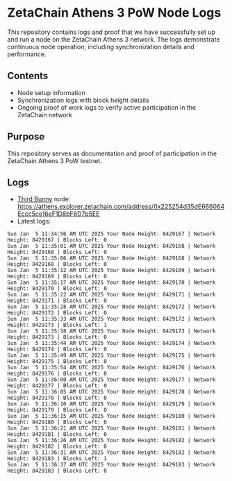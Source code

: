 # ZetaChain Athens 3 PoW Node Logs
This repository contains logs and proof that we have successfully set up and run a node on the ZetaChain Athens 3 network. The logs demonstrate continuous node operation, including synchronization details and performance.

## Contents
- Node setup information
- Synchronization logs with block height details
- Ongoing proof of work logs to verify active participation in the ZetaChain network

## Purpose
This repository serves as documentation and proof of participation in the ZetaChain Athens 3 PoW testnet.

## Logs

- [Third Bunny](https://thirdbunny.xyz/) node: https://athens.explorer.zetachain.com/address/0x225254d35dE666064Eccc5ce16eF1D8bF8D7b5EE
- Latest logs:
```
Sun Jan  5 11:34:56 AM UTC 2025 Your Node Height: 8429167 | Network Height: 8429167 | Blocks Left: 0
Sun Jan  5 11:35:01 AM UTC 2025 Your Node Height: 8429168 | Network Height: 8429168 | Blocks Left: 0
Sun Jan  5 11:35:06 AM UTC 2025 Your Node Height: 8429168 | Network Height: 8429168 | Blocks Left: 0
Sun Jan  5 11:35:12 AM UTC 2025 Your Node Height: 8429169 | Network Height: 8429169 | Blocks Left: 0
Sun Jan  5 11:35:17 AM UTC 2025 Your Node Height: 8429170 | Network Height: 8429170 | Blocks Left: 0
Sun Jan  5 11:35:22 AM UTC 2025 Your Node Height: 8429171 | Network Height: 8429171 | Blocks Left: 0
Sun Jan  5 11:35:28 AM UTC 2025 Your Node Height: 8429172 | Network Height: 8429172 | Blocks Left: 0
Sun Jan  5 11:35:33 AM UTC 2025 Your Node Height: 8429172 | Network Height: 8429173 | Blocks Left: 1
Sun Jan  5 11:35:38 AM UTC 2025 Your Node Height: 8429173 | Network Height: 8429173 | Blocks Left: 0
Sun Jan  5 11:35:44 AM UTC 2025 Your Node Height: 8429174 | Network Height: 8429174 | Blocks Left: 0
Sun Jan  5 11:35:49 AM UTC 2025 Your Node Height: 8429175 | Network Height: 8429175 | Blocks Left: 0
Sun Jan  5 11:35:54 AM UTC 2025 Your Node Height: 8429176 | Network Height: 8429176 | Blocks Left: 0
Sun Jan  5 11:36:00 AM UTC 2025 Your Node Height: 8429177 | Network Height: 8429177 | Blocks Left: 0
Sun Jan  5 11:36:05 AM UTC 2025 Your Node Height: 8429178 | Network Height: 8429178 | Blocks Left: 0
Sun Jan  5 11:36:10 AM UTC 2025 Your Node Height: 8429179 | Network Height: 8429179 | Blocks Left: 0
Sun Jan  5 11:36:15 AM UTC 2025 Your Node Height: 8429180 | Network Height: 8429180 | Blocks Left: 0
Sun Jan  5 11:36:21 AM UTC 2025 Your Node Height: 8429181 | Network Height: 8429181 | Blocks Left: 0
Sun Jan  5 11:36:26 AM UTC 2025 Your Node Height: 8429182 | Network Height: 8429182 | Blocks Left: 0
Sun Jan  5 11:36:31 AM UTC 2025 Your Node Height: 8429182 | Network Height: 8429183 | Blocks Left: 1
Sun Jan  5 11:36:37 AM UTC 2025 Your Node Height: 8429183 | Network Height: 8429183 | Blocks Left: 0
```
